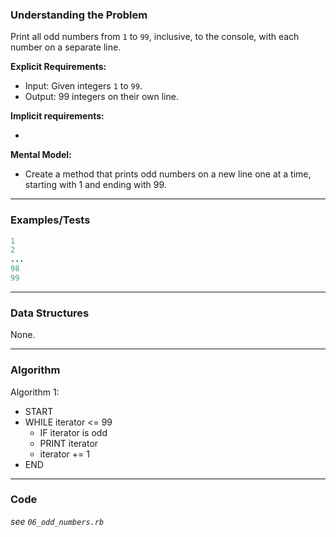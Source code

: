 ### Understanding the Problem
Print all odd numbers from `1` to `99`, inclusive, to the console, with each number on a separate line.

**Explicit Requirements:**

- Input: Given integers `1` to `99`.
- Output: 99 integers on their own line.

**Implicit requirements:**

- 

**Mental Model:**

- Create a method that prints odd numbers on a new line one at a time, starting with 1 and ending with 99.

---
### Examples/Tests
```ruby
1
2
...
98
99
```
---
### Data Structures
None.

---
### Algorithm
Algorithm 1:
- START
- WHILE iterator <= 99
  - IF iterator is odd
  - PRINT iterator
  - iterator += 1
- END

---
### Code
*see `06_odd_numbers.rb`*
